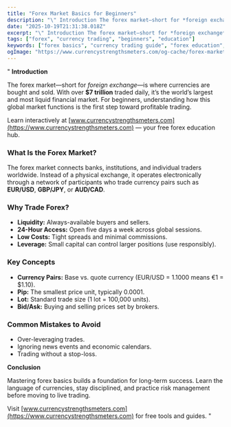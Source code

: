 ```yaml
---
title: "Forex Market Basics for Beginners"
description: "\" Introduction The forex market—short for *foreign exchange*—is where currencies are bought and sold..."
date: "2025-10-19T21:31:38.018Z"
excerpt: "\" Introduction The forex market—short for *foreign exchange*—is where currencies are bought and sold. With over $7 trillion traded daily, it’s the world’s largest and most liquid financial market. For beginners, understanding how this global market functions is the first step toward profitable trading. Learn interactively at [www.currencystrengthsmeters.com](https://www.currencystrengthsmeters.com) — your..."
tags: ["forex", "currency trading", "beginners", "education"]
keywords: ["forex basics", "currency trading guide", "forex education", "trading for beginners", "forex introduction"]
ogImage: "https://www.currencystrengthsmeters.com/og-cache/forex-market-basics-for-beginners.jpg"
---
```

"
**Introduction**

The forex market—short for *foreign exchange*—is where currencies are bought and sold. With over **$7 trillion** traded daily, it’s the world’s largest and most liquid financial market. For beginners, understanding how this global market functions is the first step toward profitable trading.

Learn interactively at [www.currencystrengthsmeters.com](https://www.currencystrengthsmeters.com) — your free forex education hub.

### What Is the Forex Market?

The forex market connects banks, institutions, and individual traders worldwide. Instead of a physical exchange, it operates electronically through a network of participants who trade currency pairs such as **EUR/USD**, **GBP/JPY**, or **AUD/CAD**.

### Why Trade Forex?

- **Liquidity:** Always-available buyers and sellers.  
- **24-Hour Access:** Open five days a week across global sessions.  
- **Low Costs:** Tight spreads and minimal commissions.  
- **Leverage:** Small capital can control larger positions (use responsibly).

### Key Concepts

- **Currency Pairs:** Base vs. quote currency (EUR/USD = 1.1000 means €1 = $1.10).  
- **Pip:** The smallest price unit, typically 0.0001.  
- **Lot:** Standard trade size (1 lot = 100,000 units).  
- **Bid/Ask:** Buying and selling prices set by brokers.

### Common Mistakes to Avoid

- Over-leveraging trades.  
- Ignoring news events and economic calendars.  
- Trading without a stop-loss.

**Conclusion**

Mastering forex basics builds a foundation for long-term success. Learn the language of currencies, stay disciplined, and practice risk management before moving to live trading.

Visit [www.currencystrengthsmeters.com](https://www.currencystrengthsmeters.com) for free tools and guides.
"

